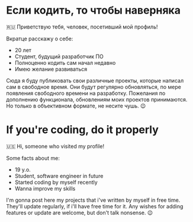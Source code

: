 # Если кодить, то чтобы наверняка
🇷🇺
Приветствую тебя, человек, посетивший мой профиль!

Вкратце расскажу о себе:
- 20 лет
- Студент, будущий разработчик ПО
- Полноценно кодить сам начал недавно
- Имею желание развиваться

Сюда я буду публиковать свои различные проекты, которые написал сам в свободное время. Они будут регулярно обновляться, по мере появления свободного времени на разработку.
Пожелания по дополнению функционала, обновлениям моих проектов принимаются. Но только в объективном формате, не несите чушь. 😉

# If you're coding, do it properly
🇺🇸
Hi, someone who visited my profile!

Some facts about me:
- 19 y.o.
- Student, software engineer in future
- Started coding by myself recently
- Wanna improve my skills

I'm gonna post here my projects that i've written by myself in free time. They'll update regularly, if i'll have free time for it.
Any wishes for adding features or update are welcome, but don't talk nonsense. 😉

